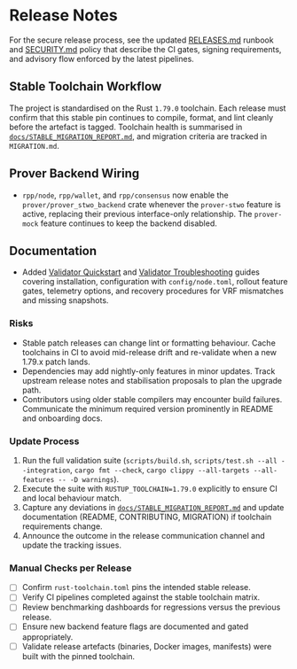 # Release Notes

For the secure release process, see the updated [RELEASES.md](RELEASES.md)
runbook and [SECURITY.md](SECURITY.md) policy that describe the CI gates,
signing requirements, and advisory flow enforced by the latest pipelines.

## Stable Toolchain Workflow

The project is standardised on the Rust `1.79.0` toolchain. Each release must confirm that this stable pin continues to compile, format, and lint cleanly before the artefact is tagged. Toolchain health is summarised in [`docs/STABLE_MIGRATION_REPORT.md`](docs/STABLE_MIGRATION_REPORT.md), and migration criteria are tracked in `MIGRATION.md`.

## Prover Backend Wiring

- `rpp/node`, `rpp/wallet`, and `rpp/consensus` now enable the `prover/prover_stwo_backend` crate whenever the `prover-stwo` feature is active, replacing their previous interface-only relationship. The `prover-mock` feature continues to keep the backend disabled.

## Documentation

- Added [Validator Quickstart](docs/validator_quickstart.md) and
  [Validator Troubleshooting](docs/validator_troubleshooting.md) guides covering
  installation, configuration with `config/node.toml`, rollout feature gates,
  telemetry options, and recovery procedures for VRF mismatches and missing
  snapshots.

### Risks

- Stable patch releases can change lint or formatting behaviour. Cache toolchains in CI to avoid mid-release drift and re-validate when a new 1.79.x patch lands.
- Dependencies may add nightly-only features in minor updates. Track upstream release notes and stabilisation proposals to plan the upgrade path.
- Contributors using older stable compilers may encounter build failures. Communicate the minimum required version prominently in README and onboarding docs.

### Update Process

1. Run the full validation suite (`scripts/build.sh`, `scripts/test.sh --all --integration`, `cargo fmt --check`, `cargo clippy --all-targets --all-features -- -D warnings`).
2. Execute the suite with `RUSTUP_TOOLCHAIN=1.79.0` explicitly to ensure CI and local behaviour match.
3. Capture any deviations in [`docs/STABLE_MIGRATION_REPORT.md`](docs/STABLE_MIGRATION_REPORT.md) and update documentation (README, CONTRIBUTING, MIGRATION) if toolchain requirements change.
4. Announce the outcome in the release communication channel and update the tracking issues.

### Manual Checks per Release

- [ ] Confirm `rust-toolchain.toml` pins the intended stable release.
- [ ] Verify CI pipelines completed against the stable toolchain matrix.
- [ ] Review benchmarking dashboards for regressions versus the previous release.
- [ ] Ensure new backend feature flags are documented and gated appropriately.
- [ ] Validate release artefacts (binaries, Docker images, manifests) were built with the pinned toolchain.
